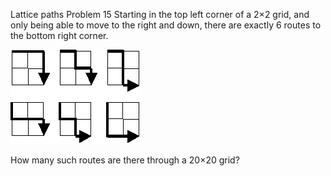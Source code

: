 Lattice paths
Problem 15
Starting in the top left corner of a 2×2 grid, and only being able to move to the right and down, there are exactly 6 routes to the bottom right corner.

![Paths](./p015.gif)

How many such routes are there through a 20×20 grid?
